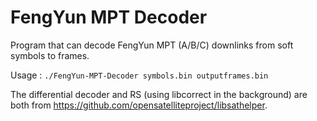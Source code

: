# FengYun MPT Decoder

Program that can decode FengYun MPT (A/B/C) downlinks from soft symbols to frames.

Usage : `./FengYun-MPT-Decoder symbols.bin outputframes.bin`

The differential decoder and RS (using libcorrect in the background) are both from https://github.com/opensatelliteproject/libsathelper.